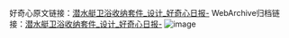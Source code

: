 好奇心原文链接：[潜水艇卫浴收纳套件_设计_好奇心日报-](https://www.qdaily.com/articles/3248.html)
WebArchive归档链接：[潜水艇卫浴收纳套件_设计_好奇心日报-](http://web.archive.org/web/20190623151734/https://www.qdaily.com/articles/3248.html)
![image](http://ww3.sinaimg.cn/large/007d5XDply1g3v6wmm4hyj30u02muk23)
